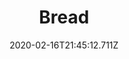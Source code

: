 ---
templateKey: blog-post
title: Bread
type: cooking
energy: 50
health: 22
description: A crusty baguette., 
featuredpost: false
date: 2020-02-16T21:45:12.711Z
featuredimage: /img/Bread.png
sellPrice: 60
tags:
  - Wheat Flour
  - edible
---